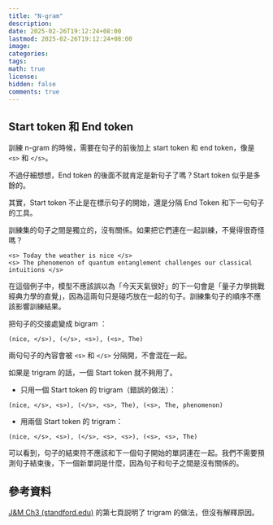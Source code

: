 ```yaml
---
title: "N-gram"
description: 
date: 2025-02-26T19:12:24+08:00
lastmod: 2025-02-26T19:12:24+08:00
image: 
categories: 
tags: 
math: true
license: 
hidden: false
comments: true
---
```


## Start token 和 End token
訓練 n-gram 的時候，需要在句子的前後加上 start token 和 end token，像是 `<s>` 和 `</s>`。

不過仔細想想，End token 的後面不就肯定是新句子了嗎？Start token 似乎是多餘的。

其實，Start token 不止是在標示句子的開始，還是分隔 End Token 和下一句句子的工具。

訓練集的句子之間是獨立的，沒有關係。如果把它們連在一起訓練，不覺得很奇怪嗎？
```
<s> Today the weather is nice </s>
<s> The phenomenon of quantum entanglement challenges our classical intuitions </s>
```
在這個例子中，模型不應該誤以為「今天天氣很好」的下一句會是「量子力學挑戰經典力學的直覺」，因為這兩句只是碰巧放在一起的句子。訓練集句子的順序不應該影響訓練結果。

把句子的交接處變成 bigram ：
```
(nice, </s>), (</s>, <s>), (<s>, The)
```
兩句句子的內容會被 `<s>` 和 `</s>` 分隔開，不會混在一起。

如果是 trigram 的話，一個 Start token 就不夠用了。

- 只用一個 Start token 的 trigram（錯誤的做法）：
```
(nice, </s>, <s>), (</s>, <s>, The), (<s>, The, phenomenon)
```
- 用兩個 Start token 的 trigram：

```
(nice, </s>, <s>), (</s>, <s>, <s>), (<s>, <s>, The)
```

可以看到，句子的結束符不應該和下一個句子開始的單詞連在一起。我們不需要預測句子結束後，下一個新單詞是什麼，因為句子和句子之間是沒有關係的。

## 參考資料
[J&M Ch3 (standford.edu)](https://web.stanford.edu/~jurafsky/slp3/3.pdf) 的第七頁説明了 trigram 的做法，但沒有解釋原因。
